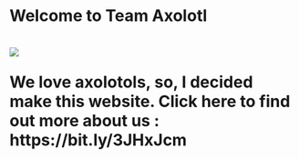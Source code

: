 <html>
<h1>Welcome to Team Axolotl<h1/>
<img src="deez.gif">
<p>We love axolotols, so, I decided make this website. Click here to find out more about us : <a>https://bit.ly/3JHxJcm<a/> <p/>
<html/>
